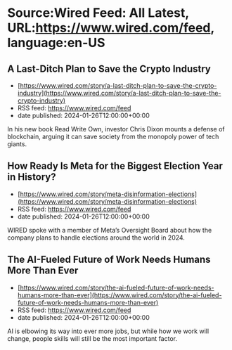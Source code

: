 # Source:Wired Feed: All Latest, URL:https://www.wired.com/feed, language:en-US

## A Last-Ditch Plan to Save the Crypto Industry
 - [https://www.wired.com/story/a-last-ditch-plan-to-save-the-crypto-industry](https://www.wired.com/story/a-last-ditch-plan-to-save-the-crypto-industry)
 - RSS feed: https://www.wired.com/feed
 - date published: 2024-01-26T12:00:00+00:00

In his new book Read Write Own, investor Chris Dixon mounts a defense of blockchain, arguing it can save society from the monopoly power of tech giants.

## How Ready Is Meta for the Biggest Election Year in History?
 - [https://www.wired.com/story/meta-disinformation-elections](https://www.wired.com/story/meta-disinformation-elections)
 - RSS feed: https://www.wired.com/feed
 - date published: 2024-01-26T12:00:00+00:00

WIRED spoke with a member of Meta’s Oversight Board about how the company plans to handle elections around the world in 2024.

## The AI-Fueled Future of Work Needs Humans More Than Ever
 - [https://www.wired.com/story/the-ai-fueled-future-of-work-needs-humans-more-than-ever](https://www.wired.com/story/the-ai-fueled-future-of-work-needs-humans-more-than-ever)
 - RSS feed: https://www.wired.com/feed
 - date published: 2024-01-26T12:00:00+00:00

AI is elbowing its way into ever more jobs, but while how we work will change, people skills will still be the most important factor.

